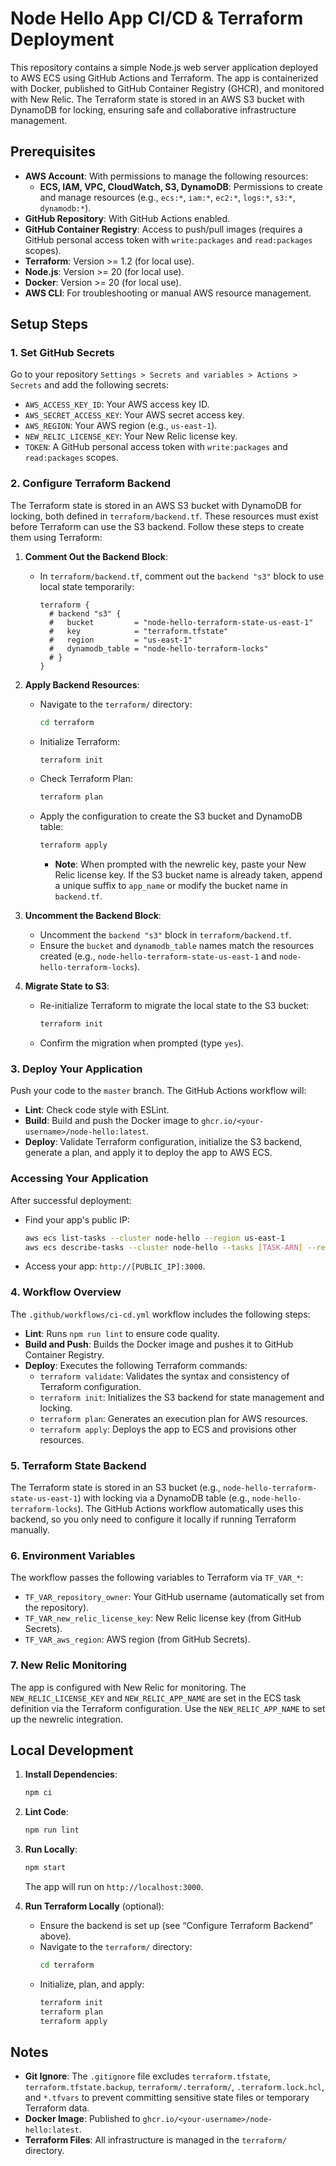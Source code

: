 # Node Hello App CI/CD & Terraform Deployment

This repository contains a simple Node.js web server application deployed to AWS ECS using GitHub Actions and Terraform. The app is containerized with Docker, published to GitHub Container Registry (GHCR), and monitored with New Relic. The Terraform state is stored in an AWS S3 bucket with DynamoDB for locking, ensuring safe and collaborative infrastructure management.

## Prerequisites

- **AWS Account**: With permissions to manage the following resources:
  - **ECS, IAM, VPC, CloudWatch, S3, DynamoDB**: Permissions to create and manage resources (e.g., `ecs:*`, `iam:*`, `ec2:*`, `logs:*`, `s3:*`, `dynamodb:*`).
- **GitHub Repository**: With GitHub Actions enabled.
- **GitHub Container Registry**: Access to push/pull images (requires a GitHub personal access token with `write:packages` and `read:packages` scopes).
- **Terraform**: Version >= 1.2 (for local use).
- **Node.js**: Version >= 20 (for local use).
- **Docker**: Version >= 20 (for local use).
- **AWS CLI**: For troubleshooting or manual AWS resource management.

## Setup Steps

### 1. Set GitHub Secrets

Go to your repository `Settings > Secrets and variables > Actions > Secrets` and add the following secrets:

- `AWS_ACCESS_KEY_ID`: Your AWS access key ID.
- `AWS_SECRET_ACCESS_KEY`: Your AWS secret access key.
- `AWS_REGION`: Your AWS region (e.g., `us-east-1`).
- `NEW_RELIC_LICENSE_KEY`: Your New Relic license key.
- `TOKEN`: A GitHub personal access token with `write:packages` and `read:packages` scopes.

### 2. Configure Terraform Backend

The Terraform state is stored in an AWS S3 bucket with DynamoDB for locking, both defined in `terraform/backend.tf`. These resources must exist before Terraform can use the S3 backend. Follow these steps to create them using Terraform:

1. **Comment Out the Backend Block**:

   - In `terraform/backend.tf`, comment out the `backend "s3"` block to use local state temporarily:
     ```hcl
     terraform {
       # backend "s3" {
       #   bucket         = "node-hello-terraform-state-us-east-1"
       #   key            = "terraform.tfstate"
       #   region         = "us-east-1"
       #   dynamodb_table = "node-hello-terraform-locks"
       # }
     }
     ```

2. **Apply Backend Resources**:

   - Navigate to the `terraform/` directory:
     ```sh
     cd terraform
     ```
   - Initialize Terraform:
     ```sh
     terraform init
     ```
   - Check Terraform Plan:
     ```sh
     terraform plan
     ```
   - Apply the configuration to create the S3 bucket and DynamoDB table:
     ```sh
     terraform apply
     ```
     - **Note**: When prompted with the newrelic key, paste your New Relic license key. If the S3 bucket name is already taken, append a unique suffix to `app_name` or modify the bucket name in `backend.tf`.

3. **Uncomment the Backend Block**:

   - Uncomment the `backend "s3"` block in `terraform/backend.tf`.
   - Ensure the `bucket` and `dynamodb_table` names match the resources created (e.g., `node-hello-terraform-state-us-east-1` and `node-hello-terraform-locks`).

4. **Migrate State to S3**:
   - Re-initialize Terraform to migrate the local state to the S3 bucket:
     ```sh
     terraform init
     ```
   - Confirm the migration when prompted (type `yes`).

### 3. Deploy Your Application

Push your code to the `master` branch. The GitHub Actions workflow will:

- **Lint**: Check code style with ESLint.
- **Build**: Build and push the Docker image to `ghcr.io/<your-username>/node-hello:latest`.
- **Deploy**: Validate Terraform configuration, initialize the S3 backend, generate a plan, and apply it to deploy the app to AWS ECS.

### Accessing Your Application

After successful deployment:

- Find your app's public IP:
  ```sh
  aws ecs list-tasks --cluster node-hello --region us-east-1
  aws ecs describe-tasks --cluster node-hello --tasks [TASK-ARN] --region us-east-1
  ```
- Access your app: `http://[PUBLIC_IP]:3000`.

### 4. Workflow Overview

The `.github/workflows/ci-cd.yml` workflow includes the following steps:

- **Lint**: Runs `npm run lint` to ensure code quality.
- **Build and Push**: Builds the Docker image and pushes it to GitHub Container Registry.
- **Deploy**: Executes the following Terraform commands:
  - `terraform validate`: Validates the syntax and consistency of Terraform configuration.
  - `terraform init`: Initializes the S3 backend for state management and locking.
  - `terraform plan`: Generates an execution plan for AWS resources.
  - `terraform apply`: Deploys the app to ECS and provisions other resources.

### 5. Terraform State Backend

The Terraform state is stored in an S3 bucket (e.g., `node-hello-terraform-state-us-east-1`) with locking via a DynamoDB table (e.g., `node-hello-terraform-locks`). The GitHub Actions workflow automatically uses this backend, so you only need to configure it locally if running Terraform manually.

### 6. Environment Variables

The workflow passes the following variables to Terraform via `TF_VAR_*`:

- `TF_VAR_repository_owner`: Your GitHub username (automatically set from the repository).
- `TF_VAR_new_relic_license_key`: New Relic license key (from GitHub Secrets).
- `TF_VAR_aws_region`: AWS region (from GitHub Secrets).

### 7. New Relic Monitoring

The app is configured with New Relic for monitoring. The `NEW_RELIC_LICENSE_KEY` and `NEW_RELIC_APP_NAME` are set in the ECS task definition via the Terraform configuration. Use the `NEW_RELIC_APP_NAME` to set up the newrelic integration.

## Local Development

1. **Install Dependencies**:

   ```sh
   npm ci
   ```

2. **Lint Code**:

   ```sh
   npm run lint
   ```

3. **Run Locally**:

   ```sh
   npm start
   ```

   The app will run on `http://localhost:3000`.

4. **Run Terraform Locally** (optional):
   - Ensure the backend is set up (see “Configure Terraform Backend” above).
   - Navigate to the `terraform/` directory:
     ```sh
     cd terraform
     ```
   - Initialize, plan, and apply:
     ```sh
     terraform init
     terraform plan
     terraform apply
     ```

## Notes

- **Git Ignore**: The `.gitignore` file excludes `terraform.tfstate`, `terraform.tfstate.backup`, `terraform/.terraform/`, `.terraform.lock.hcl`, and `*.tfvars` to prevent committing sensitive state files or temporary Terraform data.
- **Docker Image**: Published to `ghcr.io/<your-username>/node-hello:latest`.
- **Terraform Files**: All infrastructure is managed in the `terraform/` directory.
